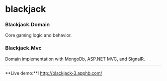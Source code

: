 # blackjack

### Blackjack.Domain
Core gaming logic and behavior.

### Blackjack.Mvc
Domain implementation with MongoDb, ASP.NET MVC, and SignalR.

---

**Live demo:**l
http://blackjack-3.apphb.com/
